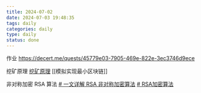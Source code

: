 ```yaml
---
title: 2024-07-02
date: 2024-07-03 19:48:35
tags: daily
categories: daily
type: daily
status: done
---
```




作业
https://decert.me/quests/45779e03-7905-469e-822e-3ec3746d9ece

挖矿原理
[挖矿原理](https://www.liaoxuefeng.com/wiki/1207298049439968/1311929771491361)
[[模拟实现最小区块链]]

非对称加密 RSA 算法
[# 一文详解 RSA 非对称加密算法](https://developer.aliyun.com/article/816160)
[# RSA加密算法](https://zh.wikipedia.org/wiki/RSA%E5%8A%A0%E5%AF%86%E6%BC%94%E7%AE%97%E6%B3%95)
